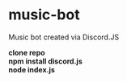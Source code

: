 # music-bot
Music bot created via Discord.JS

**clone repo**<br/>
**npm install discord.js** <br/>
**node index.js**
